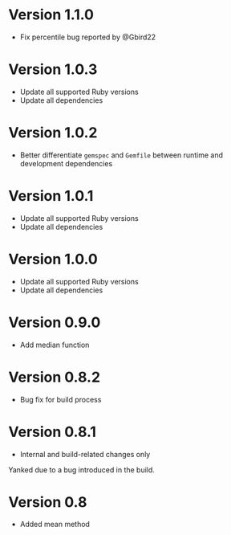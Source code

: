 # Version 1.1.0

- Fix percentile bug reported by @Gbird22

# Version 1.0.3

- Update all supported Ruby versions
- Update all dependencies

# Version 1.0.2

- Better differentiate `gemspec` and `Gemfile` between runtime and development dependencies

# Version 1.0.1

- Update all supported Ruby versions
- Update all dependencies

# Version 1.0.0

- Update all supported Ruby versions
- Update all dependencies

# Version 0.9.0

- Add median function

# Version 0.8.2

- Bug fix for build process

# Version 0.8.1

- Internal and build-related changes only

Yanked due to a bug introduced in the build.

# Version 0.8

- Added mean method
